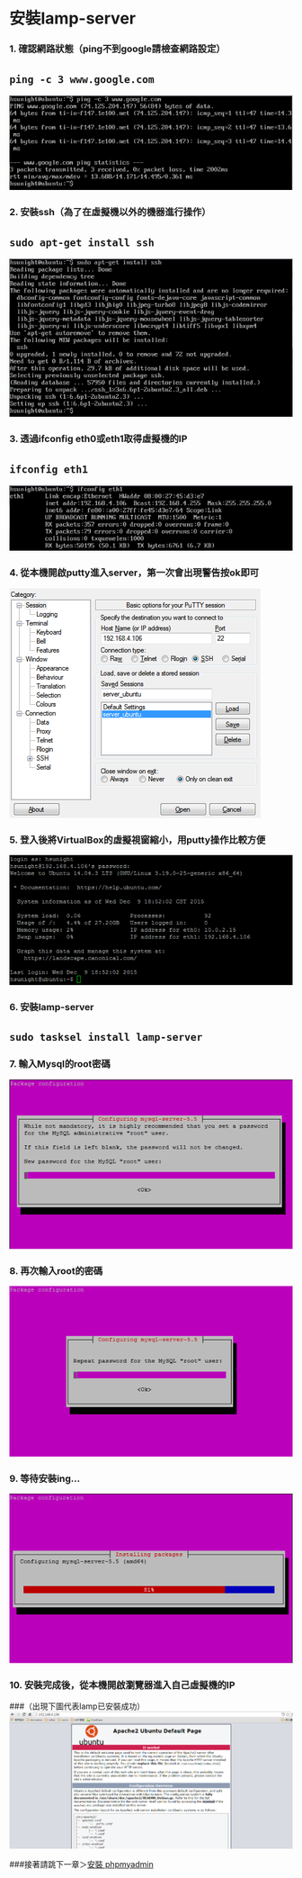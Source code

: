 # **安裝lamp-server**


### 1. 確認網路狀態（ping不到google請檢查網路設定）
## ```ping -c 3 www.google.com```
![](../img/p1_1.png)

### 2. 安裝ssh（為了在虛擬機以外的機器進行操作）
## ```sudo apt-get install ssh```
![](../img/p1_2.png)

### 3. 透過ifconfig eth0或eth1取得虛擬機的IP

## ```ifconfig eth1```
![](../img/p1_3.png)

### 4. 從本機開啟putty進入server，第一次會出現警告按ok即可
![](../img/p1_4.png)

### 5. 登入後將VirtualBox的虛擬視窗縮小，用putty操作比較方便

![](../img/p1_5.png)

### 6. 安裝lamp-server
## ```sudo tasksel install lamp-server```

### 7. 輸入Mysql的root密碼
![](../img/p1_6.png)

### 8. 再次輸入root的密碼
![](../img/p1_7.png)

### 9. 等待安裝ing…
![](../img/p1_8.png)

### 10. 安裝完成後，從本機開啟瀏覽器進入自己虛擬機的IP
###（出現下圖代表lamp已安裝成功）
![](../img/p1_9.png)

###接著請跳下一章＞[安裝 phpmyadmin](inst_phpmyadm.md)